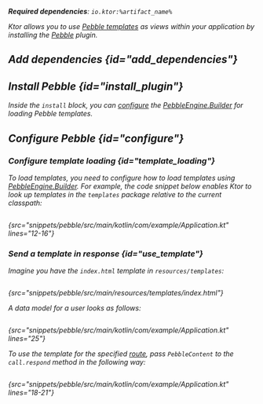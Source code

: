 [//]: # (title: Pebble)
[pebble_engine_builder]: https://pebbletemplates.io/com/mitchellbosecke/pebble/PebbleEngine/Builder/

<var name="plugin_name" value="Pebble"/>
<var name="artifact_name" value="ktor-server-pebble"/>

<microformat>
<p>
<b>Required dependencies</b>: <code>io.ktor:%artifact_name%</code>
</p>
<var name="example_name" value="pebble"/>
<include src="lib.xml" include-id="download_example"/>
</microformat>

Ktor allows you to use [Pebble templates](https://pebbletemplates.io/) as views within your application by installing the [Pebble](https://api.ktor.io/ktor-server/ktor-server-plugins/ktor-server-pebble/io.ktor.server.pebble/-pebble) plugin.


## Add dependencies {id="add_dependencies"}

<include src="lib.xml" include-id="add_ktor_artifact_intro"/>
<include src="lib.xml" include-id="add_ktor_artifact"/>

## Install Pebble {id="install_plugin"}

<include src="lib.xml" include-id="install_plugin"/>

Inside the `install` block, you can [configure](#configure) the [PebbleEngine.Builder][pebble_engine_builder] for loading Pebble templates.


## Configure Pebble {id="configure"}
### Configure template loading {id="template_loading"}
To load templates, you need to configure how to load templates using [PebbleEngine.Builder][pebble_engine_builder]. For example, the code snippet below enables Ktor to look up templates in the `templates` package relative to the current classpath:

```kotlin
```
{src="snippets/pebble/src/main/kotlin/com/example/Application.kt" lines="12-16"}

### Send a template in response {id="use_template"}
Imagine you have the `index.html` template in `resources/templates`:

```html
```
{src="snippets/pebble/src/main/resources/templates/index.html"}

A data model for a user looks as follows:

```kotlin
```
{src="snippets/pebble/src/main/kotlin/com/example/Application.kt" lines="25"}

To use the template for the specified [route](Routing_in_Ktor.md), pass `PebbleContent` to the `call.respond` method in the following way:

```kotlin
```
{src="snippets/pebble/src/main/kotlin/com/example/Application.kt" lines="18-21"}
